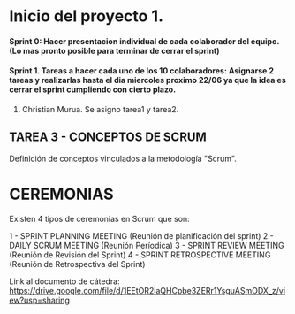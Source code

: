# Inicio del proyecto 1.

#### Sprint 0: Hacer presentacion individual de cada colaborador del equipo. (Lo mas pronto posible para terminar de cerrar el sprint)
#### Sprint 1. Tareas a hacer cada uno de los 10 colaboradores: Asignarse 2 tareas y realizarlas hasta el dia miercoles proximo 22/06 ya que la idea es cerrar el sprint cumpliendo con cierto plazo.

1) Christian Murua. Se asigno tarea1 y tarea2.

## TAREA 3 - CONCEPTOS DE SCRUM 
Definición de conceptos vinculados a la metodología "Scrum". 

# CEREMONIAS
Existen 4 tipos de ceremonias en Scrum que son: 

1 - SPRINT PLANNING MEETING (Reunión de planificación del sprint)
2 - DAILY SCRUM MEETING (Reunión Períodica)
3 - SPRINT REVIEW MEETING (Reunión de Revisión del Sprint)
4 - SPRINT RETROSPECTIVE MEETING (Reunión de Retrospectiva del Sprint)

Link al documento de cátedra: https://drive.google.com/file/d/1EEtOR2laQHCpbe3ZERr1YsguASmODX_z/view?usp=sharing

